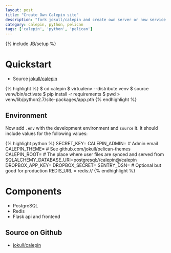 ```yaml
---
layout: post
title: "Create Own Calepin site"
description: "fork jokull/calepin and create own server or new service like calepin.co"
category: calepin, python, pelican
tags: ['calepin', 'python', 'pelican']
---
```

{% include JB/setup %}

Quickstart
==========
- Source [jokull/calepin](https://github.com/jokull/calepin)

{% highlight %}
    $ cd calepin
    $ virtualenv --distribute venv
    $ source venv/bin/activate
    $ pip install -r requirements
    $ pwd > venv/lib/python2.7/site-packages/app.pth
{% endhighlight %}

Environment
-----------

Now add `.env` with the development environment and `source` it. It should include values for the following values:

{% highlight python %}
    SECRET_KEY=
    CALEPIN_ADMIN= # Admin email
    CALEPIN_THEME= # See github.com/jokull/pelican-themes
    CALEPIN_ROOT= # The place where user files are synced and served from
    SQLALCHEMY_DATABASE_URI=postgresql://calepin@/calepin
    DROPBOX_APP_KEY=
    DROPBOX_SECRET=
    SENTRY_DSN= # Optional but good for production
    REDIS_URL = redis://
{% endhighlight %}

Components
==========

  + PostgreSQL
  + Redis
  + Flask api and frontend
  
## Source on Github

- [jokull/calepin](https://github.com/jokull/calepin)
